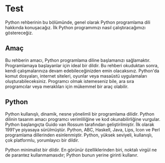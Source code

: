 # Test
Python rehberinin bu bölümünde, genel olarak Python programlama dili hakkında konuşacağız. İlk Python programımızı nasıl çalıştıracağımızı göstereceğiz.

## Amaç
Bu rehberin amacı, Python programlama diline başlamanızı sağlamaktır. Programlamaya başlayanlar için ideal bir dildir. Bu rehberi okuduktan sonra, kendi çalışmalarınıza devam edebileceğinizden emin olacaksınız. Python'da komut dosyaları, internet siteleri, oyunlar veya masaüstü uygulamaları oluşturabileceksiniz. Programcı olmak istemeseniz bile, ara sıra programcılar veya meraklıları için mükemmel bir araç olabilir.

## Python
Python kullanışlı, dinamik, nesne yönelimli bir programlama dilidir. Python dilinin tasarım amacı programcı verimliliğine ve kod okunabilirliğine vurgular. Python başlangıçta Guido van Rossum tarafından geliştirilmiştir. İlk olarak 1991'ye piyasaya sürülmüştür. Python, ABC, Haskell, Java, Lips, Icon ve Perl programlama dillerinden esinlenmiştir. Python, yüksek seviyeli, kullanışlı, çok platformlu, yorumlayıcı bir dildir.

Python minimalist  bir dildir. En görünür özelliklerinden biri, noktalı virgül ne de parantez kullanmamasıdır; Python bunun yerine girinti kullanır.
